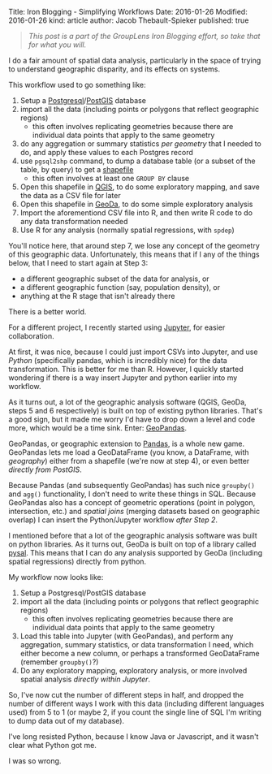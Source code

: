 Title: Iron Blogging - Simplifying Workflows
Date: 2016-01-26
Modified: 2016-01-26
kind: article
author: Jacob Thebault-Spieker
published: true

> _This post is a part of the GroupLens Iron Blogging effort, so take that for what you will._

I do a fair amount of spatial data analysis, particularly in the space of trying to understand geographic disparity, and its effects on systems.

This workflow used to go something like:

1. Setup a [Postgresql](http://www.postgresql.org)/[PostGIS](http://postgis.net) database
2. import all the data (including points or polygons that reflect geographic regions)
	* this often involves replicating geometries because there are individual data points that apply to the same geometry
3. do any aggregation or summary statistics _per geometry_ that I needed to do, and apply these values to each Postgres record
4. use `pgsql2shp` command, to dump a database table (or a subset of the table, by query) to get a [shapefile](https://en.wikipedia.org/wiki/Shapefile)
	* this often involves at least one `GROUP BY` clause
5. Open this shapefile in [QGIS](http://qgis.org/en/site/), to do some exploratory mapping, and save the data as a CSV file for later
6. Open this shapefile in [GeoDa](https://geodacenter.asu.edu/software/downloads), to do some simple exploratory analysis
7. Import the aforementiond CSV file into R, and then write R code to do any data transformation needed
8. Use R for any analysis (normally spatial regressions, with `spdep`)

You'll notice here, that around step 7, we lose any concept of the geometry of this geographic data. Unfortunately, this means that if I any of the things below, that I need to start again at Step 3:

* a different geographic subset of the data for analysis, or
* a different geographic function (say, population density), or
* anything at the R stage that isn't already there



There is a better world.

For a different project, I recently started using [Jupyter](http://Jupyter.org), for easier collaboration.

At first, it was nice, because I could just import CSVs into Jupyter, and use _Python_ (specifically pandas, which is incredibly nice) for the data transformation. This is better for me than R. However, I quickly started wondering if there is a way insert Jupyter and python earlier into my workflow.

As it turns out, a lot of the geographic analysis software (QGIS, GeoDa, steps 5 and 6 respectively) is built on top of existing python libraries. That's a good sign, but it made me worry I'd have to drop down a level and code more, which would be a time sink. Enter: [GeoPandas](http://geopandas.org).

GeoPandas, or geographic extension to [Pandas](http://pandas.pydata.org), is a whole new game. GeoPandas lets me load a GeoDataFrame (you know, a DataFrame, with _geography_) either from a shapefile (we're now at step 4), or even better _directly from PostGIS_.

Because Pandas (and subsequently GeoPandas) has such nice `groupby()` and `agg()` functionality, I don't need to write these things in SQL. Because GeoPandas also has a concept of geometric operations (point in polygon, intersection, etc.) and _spatial joins_ (merging datasets based on geographic overlap) I can insert the Python/Jupyter workflow _after Step 2_.

I mentioned before that a lot of the geographic analysis software was built on python libraries. As it turns out, GeoDa is built on top of a library called [pysal](https://geodacenter.asu.edu/pysal). This means that I can do any analysis supported by GeoDa (including spatial regressions) directly from python.

My workflow now looks like:

1. Setup a Postgresql/PostGIS database
2. import all the data (including points or polygons that reflect geographic regions)
	* this often involves replicating geometries because there are individual data points that apply to the same geometry
3. Load this table into Jupyter (with GeoPandas), and perform any aggregation, summary statistics, or data transformation I need, which either become a new column, or perhaps a transformed GeoDataFrame (remember `groupby()`?)
4. Do any exploratory mapping, exploratory analysis, or more involved spatial analysis _directly within Jupyter_.

So, I've now cut the number of different steps in half, and dropped the number of different ways I work with this data (including different languages used) from 5 to 1 (or maybe 2, if you count the single line of SQL I'm writing to dump data out of my database).

I've long resisted Python, because I know Java or Javascript, and it wasn't clear what Python got me.

I was so wrong.

